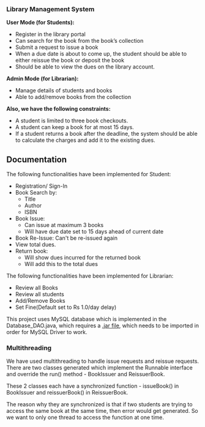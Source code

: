 ### Library Management System

**User Mode (for Students):**
+ Register in the library portal
+ Can search for the book from the book’s collection
+ Submit a request to issue a book
+ When a due date is about to come up, the student should be able to either reissue the book or deposit the book
+ Should be able to view the dues on the library account.

**Admin Mode (for Librarian):**
+ Manage details of students and books
+ Able to add/remove books from the collection 

**Also, we have the following constraints:**
+ A student is limited to three book checkouts.
+ A student can keep a book for at most 15 days.
+ If a student returns a book after the deadline, the system should be able to calculate the charges and add it to the existing dues.



## Documentation

The following functionalities have been implemented for Student:
+ Registration/ Sign-In
+ Book Search by:
  + Title
  + Author
  + ISBN
+ Book Issue:
  + Can issue at maximum 3 books
  + Will have due date set to 15 days ahead of current date
+ Book Re-Issue: Can't be re-issued again
+ View total dues.
+ Return book:
  + Will show dues incurred for the returned book
  + Will add this to the total dues

The following functionalities have been implemented for Librarian:
+ Review all Books
+ Review all students
+ Add/Remove Books
+ Set Fine(Default set to Rs 1.0/day delay)

This project uses MySQL database which is implemented in the Database_DAO.java, which requires a [.jar file](https://repo1.maven.org/maven2/mysql/mysql-connector-java/8.0.30/mysql-connector-java-8.0.30.jar), which needs to be imported in order for MySQL Driver to work.

### Multithreading

We have used multithreading to handle issue requests and reissue requests.
There are two classes generated which implement the Runnable interface
and override the run() method - BookIssuer and ReissuerBook.

These 2 classes each have a synchronized function - issueBook() in BookIssuer and 
reissuerBook() in ReissuerBook.

The reason why they are synchronized is that if two students are trying to access the same book
at the same time, then error would get generated. So we want to only one thread to access the function
at one time.

